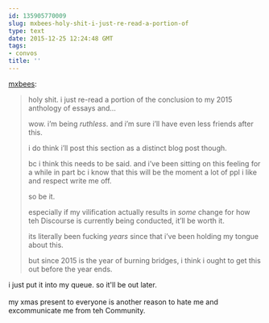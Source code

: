 ```yaml
---
id: 135905770009
slug: mxbees-holy-shit-i-just-re-read-a-portion-of
type: text
date: 2015-12-25 12:24:48 GMT
tags:
- convos
title: ''
---
```

<p><a class="tumblr_blog" href="http://mxbees.tumblr.com/post/135905479594">mxbees</a>:</p>
<blockquote>
<p>holy shit. i just re-read a portion of the conclusion to my 2015 anthology of essays and…</p>

<p>wow. i’m being <em>ruthless</em>. and i’m sure i’ll have even less friends after this.</p>

<p>i do think i’ll post this section as a distinct blog post though.</p>

<p>bc i think this needs to be said. and i’ve been sitting on this feeling for a while in part bc i know that this will be the moment a lot of ppl i like and respect write me off.</p>

<p>so be it.</p>

<p>especially if my vilification actually results in <em>some</em> change for how teh Discourse is currently being conducted, it’ll be worth it.</p>

<p>its literally been fucking <em>years</em> since that i’ve been holding my tongue about this.</p>

<p>but since 2015 is the year of burning bridges, i think i ought to get this out before the year ends.</p>
</blockquote>

<p>i just put it into my queue. so it'll be out later.<br/><br/>my xmas present to everyone is another reason to hate me and excommunicate me from teh Community.</p>
